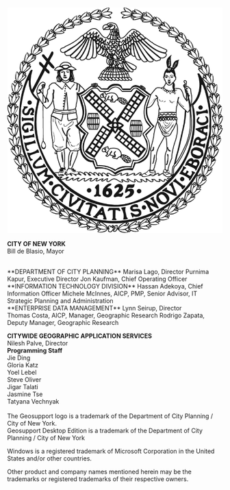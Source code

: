 
![NYCSeal >](img/nyc_seal.png "NYC Logo")

**CITY OF NEW YORK**  
Bill de Blasio, Mayor  

  <br>
**DEPARTMENT OF CITY PLANNING**  
Marisa Lago, Director  
Purnima Kapur, Executive Director  
Jon Kaufman, Chief Operating Officer  

  <br>
**INFORMATION TECHNOLOGY DIVISION**  
Hassan Adekoya, Chief Information Officer  
Michele McInnes, AICP, PMP, Senior Advisor, IT Strategic Planning and Administration   
  <br>
**ENTERPRISE DATA MANAGEMENT**  
Lynn Seirup, Director<br>
Thomas Costa, AICP, Manager, Geographic Research  
Rodrigo Zapata, Deputy Manager, Geographic Research  

**CITYWIDE GEOGRAPHIC APPLICATION SERVICES**<br>
Nilesh Palve, Director  
**Programming Staff**    
Jie Ding  
Gloria Katz  
Yoel Lebel  
Steve Oliver  
Jigar Talati  
Jasmine Tse  
Tatyana Vechnyak
  <br> <br>
The Geosupport logo is a trademark of the Department of City Planning / City of New York.  
Geosupport Desktop Edition is a trademark of the Department of City Planning / City of New York

Windows is a registered trademark of Microsoft Corporation in the United States and/or other countries.

Other product and company names mentioned herein may be the trademarks or registered trademarks of their respective owners.
